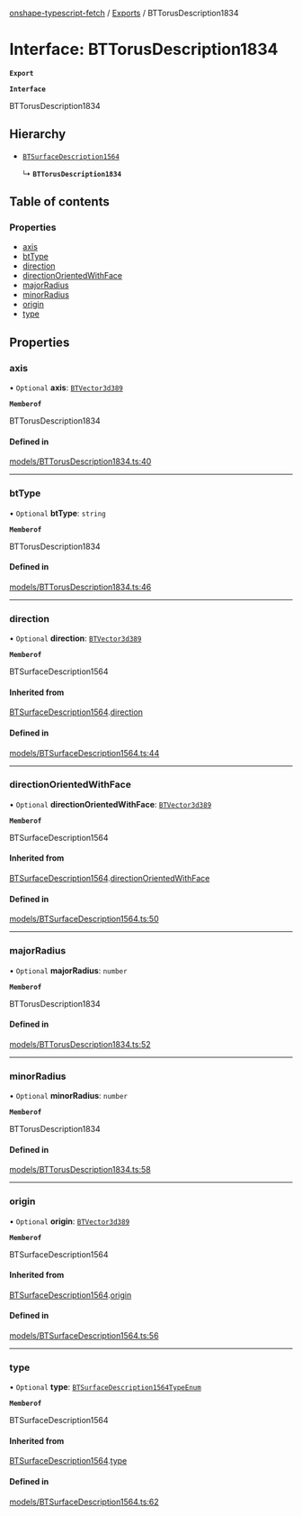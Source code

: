 [onshape-typescript-fetch](../README.md) / [Exports](../modules.md) / BTTorusDescription1834

# Interface: BTTorusDescription1834

**`Export`**

**`Interface`**

BTTorusDescription1834

## Hierarchy

- [`BTSurfaceDescription1564`](BTSurfaceDescription1564.md)

  ↳ **`BTTorusDescription1834`**

## Table of contents

### Properties

- [axis](BTTorusDescription1834.md#axis)
- [btType](BTTorusDescription1834.md#bttype)
- [direction](BTTorusDescription1834.md#direction)
- [directionOrientedWithFace](BTTorusDescription1834.md#directionorientedwithface)
- [majorRadius](BTTorusDescription1834.md#majorradius)
- [minorRadius](BTTorusDescription1834.md#minorradius)
- [origin](BTTorusDescription1834.md#origin)
- [type](BTTorusDescription1834.md#type)

## Properties

### axis

• `Optional` **axis**: [`BTVector3d389`](BTVector3d389.md)

**`Memberof`**

BTTorusDescription1834

#### Defined in

[models/BTTorusDescription1834.ts:40](https://github.com/toebes/onshape-typescript-fetch/blob/3e11ae1/models/BTTorusDescription1834.ts#L40)

___

### btType

• `Optional` **btType**: `string`

**`Memberof`**

BTTorusDescription1834

#### Defined in

[models/BTTorusDescription1834.ts:46](https://github.com/toebes/onshape-typescript-fetch/blob/3e11ae1/models/BTTorusDescription1834.ts#L46)

___

### direction

• `Optional` **direction**: [`BTVector3d389`](BTVector3d389.md)

**`Memberof`**

BTSurfaceDescription1564

#### Inherited from

[BTSurfaceDescription1564](BTSurfaceDescription1564.md).[direction](BTSurfaceDescription1564.md#direction)

#### Defined in

[models/BTSurfaceDescription1564.ts:44](https://github.com/toebes/onshape-typescript-fetch/blob/3e11ae1/models/BTSurfaceDescription1564.ts#L44)

___

### directionOrientedWithFace

• `Optional` **directionOrientedWithFace**: [`BTVector3d389`](BTVector3d389.md)

**`Memberof`**

BTSurfaceDescription1564

#### Inherited from

[BTSurfaceDescription1564](BTSurfaceDescription1564.md).[directionOrientedWithFace](BTSurfaceDescription1564.md#directionorientedwithface)

#### Defined in

[models/BTSurfaceDescription1564.ts:50](https://github.com/toebes/onshape-typescript-fetch/blob/3e11ae1/models/BTSurfaceDescription1564.ts#L50)

___

### majorRadius

• `Optional` **majorRadius**: `number`

**`Memberof`**

BTTorusDescription1834

#### Defined in

[models/BTTorusDescription1834.ts:52](https://github.com/toebes/onshape-typescript-fetch/blob/3e11ae1/models/BTTorusDescription1834.ts#L52)

___

### minorRadius

• `Optional` **minorRadius**: `number`

**`Memberof`**

BTTorusDescription1834

#### Defined in

[models/BTTorusDescription1834.ts:58](https://github.com/toebes/onshape-typescript-fetch/blob/3e11ae1/models/BTTorusDescription1834.ts#L58)

___

### origin

• `Optional` **origin**: [`BTVector3d389`](BTVector3d389.md)

**`Memberof`**

BTSurfaceDescription1564

#### Inherited from

[BTSurfaceDescription1564](BTSurfaceDescription1564.md).[origin](BTSurfaceDescription1564.md#origin)

#### Defined in

[models/BTSurfaceDescription1564.ts:56](https://github.com/toebes/onshape-typescript-fetch/blob/3e11ae1/models/BTSurfaceDescription1564.ts#L56)

___

### type

• `Optional` **type**: [`BTSurfaceDescription1564TypeEnum`](../modules.md#btsurfacedescription1564typeenum-1)

**`Memberof`**

BTSurfaceDescription1564

#### Inherited from

[BTSurfaceDescription1564](BTSurfaceDescription1564.md).[type](BTSurfaceDescription1564.md#type)

#### Defined in

[models/BTSurfaceDescription1564.ts:62](https://github.com/toebes/onshape-typescript-fetch/blob/3e11ae1/models/BTSurfaceDescription1564.ts#L62)
